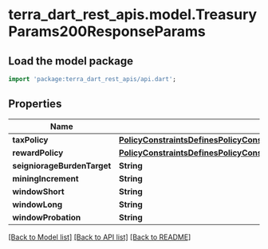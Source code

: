 # terra_dart_rest_apis.model.TreasuryParams200ResponseParams

## Load the model package
```dart
import 'package:terra_dart_rest_apis/api.dart';
```

## Properties
Name | Type | Description | Notes
------------ | ------------- | ------------- | -------------
**taxPolicy** | [**PolicyConstraintsDefinesPolicyConstraintsCanBeAppliedInTaxRewardPolicies**](PolicyConstraintsDefinesPolicyConstraintsCanBeAppliedInTaxRewardPolicies.md) |  | [optional] 
**rewardPolicy** | [**PolicyConstraintsDefinesPolicyConstraintsCanBeAppliedInTaxRewardPolicies**](PolicyConstraintsDefinesPolicyConstraintsCanBeAppliedInTaxRewardPolicies.md) |  | [optional] 
**seigniorageBurdenTarget** | **String** |  | [optional] 
**miningIncrement** | **String** |  | [optional] 
**windowShort** | **String** |  | [optional] 
**windowLong** | **String** |  | [optional] 
**windowProbation** | **String** |  | [optional] 

[[Back to Model list]](../README.md#documentation-for-models) [[Back to API list]](../README.md#documentation-for-api-endpoints) [[Back to README]](../README.md)


